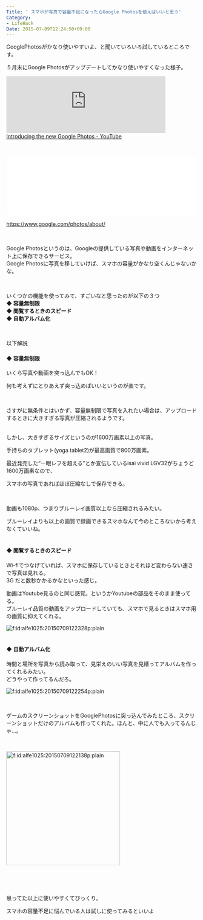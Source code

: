 ```yaml
---
Title: ' スマホが写真で容量不足になったらGoogle Photosを使えばいいと思う'
Category:
- LifeHack
Date: 2015-07-09T12:24:50+09:00
---
```


<p>GooglePhotosがかなり使いやすいよ、と聞いていろいろ試しているところです。</p>
<p>５月末にGoogle Photosがアップデートしてかなり使いやすくなった様子。</p>
<p><iframe src="https://youtube.googleapis.com/v/ydBjsZnHrwM&amp;source=uds" width="420" frameborder="0" allowfullscreen=""></iframe><br /><a href="http://www.youtube.com/watch?v=ydBjsZnHrwM">Introducing the new Google Photos - YouTube</a></p>
<p> </p>
<p><iframe class="embed-card embed-webcard" style="display: block; width: 100%; height: 155px; max-width: 500px; margin: auto;" title="Google Photos - All your photos organized and easy to find" src="//hatenablog-parts.com/embed?url=https%3A%2F%2Fwww.google.com%2Fphotos%2Fabout%2F" frameborder="0" scrolling="no">&lt;a href="https://www.google.com/photos/about/" data-mce-href="https://www.google.com/photos/about/"&gt;Google Photos - All your photos organized and easy to find&lt;/a&gt;</iframe></p>
<p><a href="https://www.google.com/photos/about/">https://www.google.com/photos/about/</a></p>
<p> </p>
<p>Google Photosというのは、Googleの提供している写真や動画をインターネット上に保存できるサービス。<br />Google Photosに写真を移していけば、スマホの容量がかなり空くんじゃないかな。</p>
<p> </p>
<p>いくつかの機能を使ってみて、すごいなと思ったのが以下の３つ<br /><strong>◆ 容量無制限</strong><br /><strong>◆ 閲覧するときのスピード</strong><br /><strong>◆ 自動アルバム化</strong></p>
<p> </p>
<p>以下解説</p>
<h4>◆ 容量無制限</h4>
<p>いくら写真や動画を突っ込んでもOK！</p>
<p>何も考えずにとりあえず突っ込めばいいというのが楽です。</p>
<p> </p>
<p>さすがに無条件とはいかず、容量無制限で写真を入れたい場合は、アップロードするときに大きすぎる写真が圧縮されるようです。</p>
<p><br />しかし、大きすぎるサイズというのが1600万画素以上の写真。</p>
<p>手持ちのタブレット(yoga tablet2)が最高画質で800万画素。</p>
<p>最近発売した“一眼レフを超える”とか宣伝しているisai vivid LGV32がちょうど1600万画素なので、</p>
<p>スマホの写真であればほぼ圧縮なしで保存できる。</p>
<p> </p>
<p>動画も1080p、つまりブルーレイ画質以上なら圧縮されるみたい。</p>
<p>ブルーレイよりも以上の画質で録画できるスマホなんて今のところないから考えなくていいね。</p>
<h4><br />◆ 閲覧するときのスピード</h4>
<p>Wi-fiでつなげていれば、スマホに保存しているときとそれほど変わらない速さで写真は見れる。<br />3G だと数秒かかるかなといった感じ。</p>
<p>動画はYoutube見るのと同じ感覚。というかYoutubeの部品をそのまま使ってる。<br />ブルーレイ品質の動画をアップロードしていても、スマホで見るときはスマホ用の画質に抑えてくれる。</p>
<p><img class="hatena-fotolife" title="f:id:alfe1025:20150709122328p:plain" src="http://cdn-ak.f.st-hatena.com/images/fotolife/a/alfe1025/20150709/20150709122328.png" alt="f:id:alfe1025:20150709122328p:plain" /></p>
<h4><br />◆ 自動アルバム化</h4>
<p>時間と場所を写真から読み取って、見栄えのいい写真を見繕ってアルバムを作ってくれるみたい。<br />どうやって作ってるんだろ。</p>
<p><img class="hatena-fotolife" title="f:id:alfe1025:20150709122254p:plain" src="http://cdn-ak.f.st-hatena.com/images/fotolife/a/alfe1025/20150709/20150709122254.png" alt="f:id:alfe1025:20150709122254p:plain" /></p>
<p> </p>
<p>ゲームのスクリーンショットをGooglePhotosに突っ込んでみたところ、スクリーンショットだけのアルバムも作ってくれた。ほんと、中に人でも入ってるんじゃ…。</p>
<p> </p>
<p><img class="hatena-fotolife" title="f:id:alfe1025:20150709122138p:plain" src="http://cdn-ak.f.st-hatena.com/images/fotolife/a/alfe1025/20150709/20150709122138.png" alt="f:id:alfe1025:20150709122138p:plain" width="300" /></p>
<p> </p>
<p> </p>
<p>思ってた以上に使いやすくてびっくり。</p>
<p>スマホの容量不足に悩んでいる人は試しに使ってみるといいよ</p>
<p> </p>
